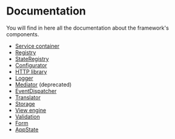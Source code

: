 # Documentation

You will find in here all the documentation about the framework's components.

* [Service container](Service-container.md)
* [Registry](Registry.md)
* [StateRegistry](StateRegistry.md)
* [Configurator](Configurator.md)
* [HTTP library](HTTP-Library.md)
* [Logger](Logger.md)
* [Mediator](Mediator.md) (deprecated)
* [EventDispatcher](EventDispatcher.md)
* [Translator](Translator.md)
* [Storage](Storage.md)
* [View engine](View-engine.md)
* [Validation](Validation.md)
* [Form](Form.md)
* [AppState](AppState.md)
